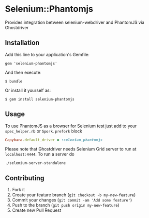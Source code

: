 # Selenium::Phantomjs

Provides integration between selenium-webdriver and PhantomJS via Ghostdriver

## Installation

Add this line to your application's Gemfile:

    gem 'selenium-phantomjs'

And then execute:

    $ bundle

Or install it yourself as:

    $ gem install selenium-phantomjs

## Usage

To use PhantomJS as a browser for Selenium test just add to your ```spec_helper.rb``` or ```Spork.prefork``` block

```ruby
Capybara.default_driver = :selenium_phantomjs
```

Please note that Ghostdriver needs Selenium Grid server to run at ```localhost:4444```. To run a server do

```
./selenium-server-standalone
```

## Contributing

1. Fork it
2. Create your feature branch (`git checkout -b my-new-feature`)
3. Commit your changes (`git commit -am 'Add some feature'`)
4. Push to the branch (`git push origin my-new-feature`)
5. Create new Pull Request
